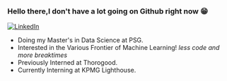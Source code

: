 ### Hello there,I don't have a lot going on Github right now :grin:
<p align ="left">
  <a href="https://www.linkedin.com/in/prakash-baburaj-761074173/">
<img src="https://img.shields.io/badge/-LinkedIn-%233781da" alt="LinkedIn"/></a>
</p>
  
* Doing my Master's in Data Science at PSG.
* Interested in the Various Frontier of Machine Learning! *less code and more breaktimes*
* Previously Interned at Thorogood.
* Currently Interning at KPMG Lighthouse. 
